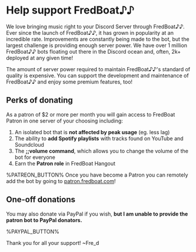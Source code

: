 # Help support FredBoat♪♪
We love bringing music right to your Discord Server through FredBoat♪♪. Ever since the launch of FredBoat♪♪, it has grown in popularity at an incredible rate. Improvements are constantly being made to the bot, but the largest challenge is providing enough server power. We have over 1 million FredBoat♪♪ bots floating out there in the Discord ocean and, often, 2k+ deployed at any given time!

The amount of server power required to maintain FredBoat♪♪'s standard of quality is expensive. You can support the development and maintenance of FredBoat♪♪ and enjoy some premium features, too!

## Perks of donating
As a patron of $2 or more per month you will gain access to FredBoat Patron in one server of your choosing including:

1. An isolated bot that is __not affected by peak usage__ (eg. less lag)
2. The ability to __add Spotify playlists__ with tracks found on YouTube and Soundcloud
3. The __;;volume command__, which allows you to change the volume of the bot for everyone
4. Earn the __Patron role__ in FredBoat Hangout

%PATREON_BUTTON%
Once you have become a Patron you can remotely add the bot by going to [patron.fredboat.com](https://patron.fredboat.com/)!

## One-off donations
You may also donate via PayPal if you wish, __but I am unable to provide the patron bot to PayPal donators.__

%PAYPAL_BUTTON%

Thank you for all your support!
~Fre_d
